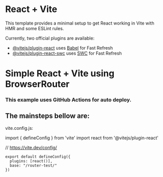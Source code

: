 # React + Vite

This template provides a minimal setup to get React working in Vite with HMR and some ESLint rules.

Currently, two official plugins are available:

- [@vitejs/plugin-react](https://github.com/vitejs/vite-plugin-react/blob/main/packages/plugin-react/README.md) uses [Babel](https://babeljs.io/) for Fast Refresh
- [@vitejs/plugin-react-swc](https://github.com/vitejs/vite-plugin-react-swc) uses [SWC](https://swc.rs/) for Fast Refresh



# Simple React + Vite  using BrowserRouter

### This example uses GitHub Actions for auto deploy.


## The mainsteps bellow are:

vite.config.js:

import { defineConfig } from 'vite'
import react from '@vitejs/plugin-react'

// https://vite.dev/config/
```html:
export default defineConfig({
  plugins: [react()],
  base: "/router-test/"
})
